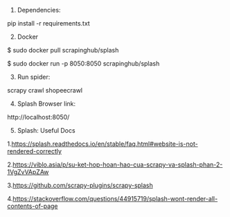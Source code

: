 
1. Dependencies:

pip install -r requirements.txt 

2. Docker

$ sudo docker pull scrapinghub/splash

$ sudo docker run -p 8050:8050 scrapinghub/splash

3. Run spider:

scrapy crawl shopeecrawl

4. Splash Browser link: 

http://localhost:8050/

5. Splash: Useful Docs

1.https://splash.readthedocs.io/en/stable/faq.html#website-is-not-rendered-correctly

2.https://viblo.asia/p/su-ket-hop-hoan-hao-cua-scrapy-va-splash-phan-2-1VgZvVApZAw

3.https://github.com/scrapy-plugins/scrapy-splash

4.https://stackoverflow.com/questions/44915719/splash-wont-render-all-contents-of-page



